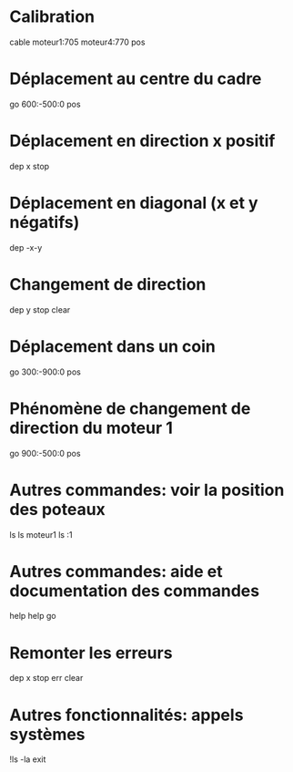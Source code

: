 # Calibration
cable moteur1:705 moteur4:770
pos
# Déplacement au centre du cadre
go 600:-500:0
pos
# Déplacement en direction x positif
dep x
stop
# Déplacement en diagonal (x et y négatifs)
dep -x-y
# Changement de direction
dep y
stop
clear
# Déplacement dans un coin
go 300:-900:0
pos
# Phénomène de changement de direction du moteur 1
go 900:-500:0
pos
# Autres commandes: voir la position des poteaux
ls
ls moteur1
ls :1
# Autres commandes: aide et documentation des commandes
help
help go
# Remonter les erreurs
dep x
stop
err
clear
# Autres fonctionnalités: appels systèmes
!ls -la
exit
